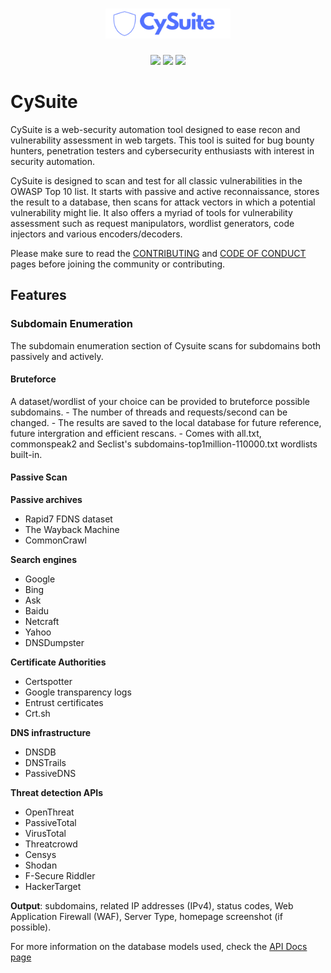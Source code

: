 <h1 align="center">
  <img src="templates/static/img/icons/cysuite.png" alt="CySuite logo" width="200px"></a>
  <br>
</h1>

<p align="center">
  <img src="https://img.shields.io/badge/contributions-welcome-brightgreen.svg?style=flat" />
  <img src="https://badges.frapsoft.com/os/v1/open-source.svg?v=103" />
  <img src="https://img.shields.io/badge/Maintained%3F-yes-green.svg" />
</p>

# CySuite
CySuite is a web-security automation tool designed to ease recon and vulnerability assessment in web targets. This tool is suited for bug bounty hunters, penetration testers and cybersecurity enthusiasts with interest in security automation. 

CySuite is designed to scan and test for all classic vulnerabilities in the OWASP Top 10 list. It starts with passive and active reconnaissance, stores the result to a database, then scans for attack vectors in which a potential vulnerability might lie. It also offers a myriad of tools for vulnerability assessment such as request manipulators, wordlist generators, code injectors and various encoders/decoders.

Please make sure to read the [CONTRIBUTING](CONTRIBUTING.md) and [CODE OF CONDUCT](CODE_OF_CONDUCT.md) pages before joining the community or contributing.

## Features
### Subdomain Enumeration
The subdomain enumeration section of Cysuite scans for subdomains both passively and actively.

#### Bruteforce 
A dataset/wordlist of your choice can be provided to bruteforce possible subdomains.
    - The number of threads and requests/second can be changed.
    - The results are saved to the local database for future reference, future intergration and efficient rescans.
    - Comes with all.txt, commonspeak2 and Seclist's subdomains-top1million-110000.txt wordlists built-in.

#### Passive Scan
**Passive archives**
- Rapid7 FDNS dataset
- The Wayback Machine
- CommonCrawl

**Search engines**
- Google
- Bing
- Ask
- Baidu
- Netcraft
- Yahoo
- DNSDumpster

**Certificate Authorities** 
- Certspotter
- Google transparency logs
- Entrust certificates
- Crt.sh

**DNS infrastructure**
- DNSDB
- DNSTrails
- PassiveDNS

**Threat detection APIs**
- OpenThreat
- PassiveTotal
- VirusTotal
- Threatcrowd
- Censys
- Shodan
- F-Secure Riddler
- HackerTarget

**Output**: 
subdomains, related IP addresses (IPv4), status codes, Web Application Firewall (WAF), Server Type, homepage screenshot (if possible).

For more information on the database models used, check the [API Docs page](scripts/API.md)

